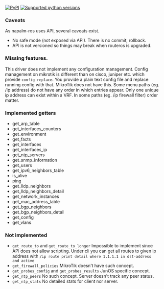 [![PyPI](https://img.shields.io/pypi/v/napalm-ros.svg)](https://pypi.python.org/pypi/napalm-ros)
[![Supported python versions](https://img.shields.io/pypi/pyversions/napalm-ros.svg)](https://pypi.python.org/pypi/napalm-ros/)


### Caveats

As napalm-ros uses API, several caveats exist.

* No safe mode (not exposed via API). There is no commit, rollback.
* API is not versioned so things may break when routeros is upgraded.


### Missing features.

This driver does not implement any configuration management. Config management on mikrotik is different than on cisco, juniper etc. which provide
`config replace`. You provide a plain text config file and replace running config with that. MikroTik does not have this. Some menu paths (eg. /ip
address) do not have any order in which entries appear. Only one unique ip address can exist within a VRF. In some paths (eg. /ip firewall filter)
order matter.


### Implemented getters

* get_arp_table
* get_interfaces_counters
* get_environment
* get_facts
* get_interfaces
* get_interfaces_ip
* get_ntp_servers
* get_snmp_information
* get_users
* get_ipv6_neighbors_table
* is_alive
* ping
* get_lldp_neighbors
* get_lldp_neighbors_detail
* get_network_instances
* get_mac_address_table
* get_bgp_neighbors
* get_bgp_neighbors_detail
* get_config
* get_vlans

### Not implemented

* `get_route_to` and `get_route_to_longer` Impossible to implement since API does not allow scripting. Under cli you can get all routes to given ip address with `/ip route print detail where 1.1.1.1 in dst-address and active`
* `get_firewall_policies` MikroTik doesn't have such concept.
* `get_probes_config` and `get_probes_results` JunOS specific concept.
* `get_ntp_peers` No such concept. Server doesn't track any peer status.
* `get_ntp_stats` No detailed stats for client nor server.
